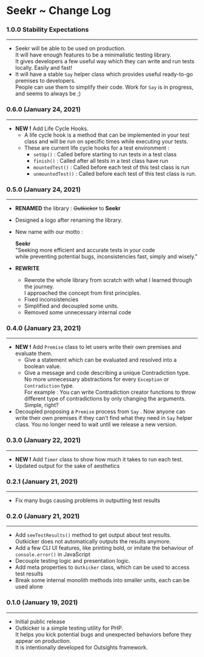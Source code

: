 # Seekr ~ Change Log

### 1.0.0 Stability Expectations

---

- Seekr will be able to be used on production.<br>It will have enough features to be a minimalistic testing library.<br>It gives developers a few useful way which they can write and run tests locally. Easily and fast!<br>
- It will have a stable `Say` helper class which provides useful ready-to-go premises to developers. <br>People can use them to simplify their code. Work for `Say` is in progress, and seems to always be ;)

### 0.6.0 (January 24, 2021)

---

- **NEW !** Add Life Cycle Hooks.
  - A life cycle hook is a method that can be implemented in your test class and will be run on specific times while executing your tests.
  - These are current life cycle hooks for a test environment :
    - `setUp()` :  Called before starting to run tests in a test class
    - `finish()` : Called after all tests in a test class have run
    - `mountedTest()` : Called before each test of this test class is run
    - `unmountedTest()` : Called before each test of this test class is run.

### 0.5.0 (January 24, 2021)

---

- **RENAMED** the library :  ~~Outkicker~~ to **Seekr**

- Designed a logo after renaming the library.<br>

- New name with our motto :<br>

  **Seekr**<br>"Seeking more efficient and accurate tests in your code<br> while preventing potential bugs, inconsistencies fast, simply and wisely."

- **REWRITE**

  - Rewrote the whole library from scratch with what I learned through the journey.<br>I approached the concept from first principles.
  - Fixed inconsistencies
  - Simplified and decoupled some units.
  - Removed some unnecessary internal code

### 0.4.0 (January 23, 2021)

---

- **NEW !**  Add `Premise` class to let users write their own premises and evaluate them.
  - Give a statement which can be evaluated and resolved into a boolean value.
  - Give a message and code describing a unique Contradiction type.<br>No more unnecessary abstractions for every `Exception` or `Contradiction` type.<br>For example : You can write Contradiction creator functions to throw different type of contradictions by only changing the arguments. Simple, right?
- Decoupled proposing a `Premise` process from `Say` . Now anyone can write their own premises if they can't find what they need in  `Say` helper class. You no longer need to wait until we release a new version.

### 0.3.0 (January 22, 2021)

---

- **NEW !** Add `Timer` class to show how much it takes to run each test.
- Updated output for the sake of aesthetics

### 0.2.1 (January 21, 2021)

---

- Fix many bugs causing problems in outputting test results

### 0.2.0 (January 21, 2021)

---

- Add `seeTestResults()` method to get output about test results. <br>Outkicker does not automatically outputs the results anymore.
- Add a few CLI UI features, like printing bold, or imitate the behaviour of `console.error()` in JavaScript
- Decouple testing logic and presentation logic.
- Add meta properties to `Outkicker` class, which can be used to access test results
- Break some internal monolith methods into smaller units, each can be used alone

### 0.1.0 (January 19, 2021) 

---

- Initial public release
- Outkicker is a simple testing utility for PHP.<br>It helps you kick potential bugs and unexpected behaviors before they appear on production.<br>It is intentionally developed for Outsights framework.
